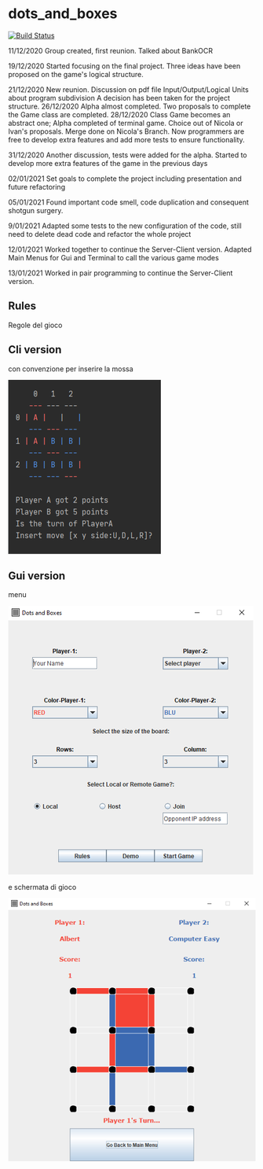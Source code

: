 # dots_and_boxes
[![Build Status](https://travis-ci.com/Ivan-Zennaro/dots_and_boxes.svg?branch=main)](https://travis-ci.com/Ivan-Zennaro/dots_and_boxes)


11/12/2020
Group created, first reunion. Talked about BankOCR

19/12/2020
Started focusing on the final project.
Three ideas have been proposed on the game's logical structure.

21/12/2020
New reunion. Discussion on pdf file Input/Output/Logical Units about program subdivision
A decision has been taken for the project structure.
26/12/2020
Alpha almost completed. Two proposals to complete the Game class are completed.
28/12/2020
Class Game becomes an abstract one;
Alpha completed of terminal game. Choice out of Nicola or Ivan's proposals. Merge done on Nicola's Branch.
Now programmers are free to develop extra features and add more tests to ensure functionality.


31/12/2020
Another discussion, tests were added for the alpha. Started to develop more extra features of the game in the previous days


02/01/2021
Set goals to complete the project including presentation and future refactoring

05/01/2021 
Found important code smell, code duplication and consequent shotgun surgery.

9/01/2021
Adapted some tests to the new configuration of the code, still need to delete dead code and refactor the whole project

12/01/2021
Worked together to continue the Server-Client version.
Adapted Main Menus for Gui and Terminal to call the various game modes

13/01/2021
Worked in pair programming to continue the Server-Client version.

## Rules
Regole del gioco

## Cli version
con convenzione per inserire la mossa 

![Graphical Game Play Screenshot](images/dots-and-boxes-Cli-screenshot.PNG)

## Gui version
menu

![Graphical Game Play Screenshot](images/dots-and-boxes-GUI-Menu.PNG)


e schermata di gioco

![Graphical Game Play Screenshot](images/dots-and-boxes-GUI-Board.PNG)
